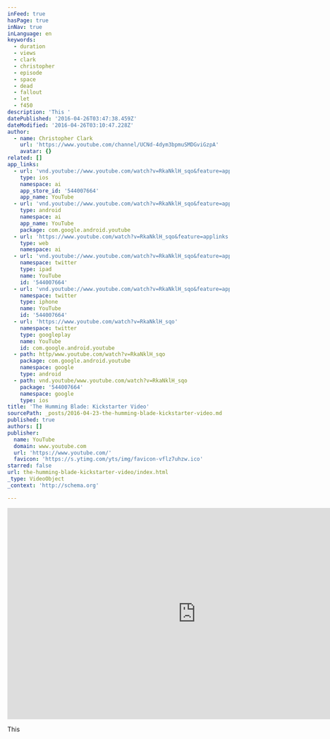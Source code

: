 ```yaml
---
inFeed: true
hasPage: true
inNav: true
inLanguage: en
keywords:
  - duration
  - views
  - clark
  - christopher
  - episode
  - space
  - dead
  - fallout
  - let
  - f450
description: 'This '
datePublished: '2016-04-26T03:47:38.459Z'
dateModified: '2016-04-26T03:10:47.228Z'
author:
  - name: Christopher Clark
    url: 'https://www.youtube.com/channel/UCNd-4dym3bpmuSMDGviGzpA'
    avatar: {}
related: []
app_links:
  - url: 'vnd.youtube://www.youtube.com/watch?v=RkaNklH_sqo&feature=applinks'
    type: ios
    namespace: ai
    app_store_id: '544007664'
    app_name: YouTube
  - url: 'vnd.youtube://www.youtube.com/watch?v=RkaNklH_sqo&feature=applinks'
    type: android
    namespace: ai
    app_name: YouTube
    package: com.google.android.youtube
  - url: 'https://www.youtube.com/watch?v=RkaNklH_sqo&feature=applinks'
    type: web
    namespace: ai
  - url: 'vnd.youtube://www.youtube.com/watch?v=RkaNklH_sqo&feature=applinks'
    namespace: twitter
    type: ipad
    name: YouTube
    id: '544007664'
  - url: 'vnd.youtube://www.youtube.com/watch?v=RkaNklH_sqo&feature=applinks'
    namespace: twitter
    type: iphone
    name: YouTube
    id: '544007664'
  - url: 'https://www.youtube.com/watch?v=RkaNklH_sqo'
    namespace: twitter
    type: googleplay
    name: YouTube
    id: com.google.android.youtube
  - path: http/www.youtube.com/watch?v=RkaNklH_sqo
    package: com.google.android.youtube
    namespace: google
    type: android
  - path: vnd.youtube/www.youtube.com/watch?v=RkaNklH_sqo
    package: '544007664'
    namespace: google
    type: ios
title: 'The Humming Blade: Kickstarter Video'
sourcePath: _posts/2016-04-23-the-humming-blade-kickstarter-video.md
published: true
authors: []
publisher:
  name: YouTube
  domain: www.youtube.com
  url: 'https://www.youtube.com/'
  favicon: 'https://s.ytimg.com/yts/img/favicon-vflz7uhzw.ico'
starred: false
url: the-humming-blade-kickstarter-video/index.html
_type: VideoObject
_context: 'http://schema.org'

---
```

<iframe src="https://cdn.embedly.com/widgets/media.html?src=https%3A%2F%2Fwww.youtube.com%2Fembed%2FRkaNklH_sqo%3Ffeature%3Doembed&amp;url=https%3A%2F%2Fwww.youtube.com%2Fwatch%3Fv%3DRkaNklH_sqo&amp;image=https%3A%2F%2Fi.ytimg.com%2Fvi%2FRkaNklH_sqo%2Fhqdefault.jpg&amp;key=b7d04c9b404c499eba89ee7072e1c4f7&amp;type=text%2Fhtml&amp;schema=youtube" width="854" height="480" scrolling="no" frameborder="0" allowfullscreen="" style=""></iframe>

This